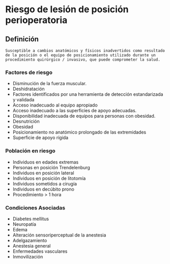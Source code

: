# Riesgo de lesión de posición perioperatoria
## Definición
	Susceptible a cambios anatómicos y físicos inadvertidos como resultado de la posición o el equipo de posicionamiento utilizado durante un procedimiento quirúrgico / invasivo, que puede comprometer la salud.

### Factores de riesgo
- Disminución de la fuerza muscular.
- Deshidratación
- Factores identificados por una
herramienta de detección
estandarizada y validada
- Acceso inadecuado al equipo
apropiado
- Acceso inadecuado a las
superficies de apoyo
adecuadas.
- Disponibilidad inadecuada de
equipos para personas con
obesidad.
- Desnutrición
- Obesidad
- Posicionamiento no anatómico
prolongado de las extremidades
- Superficie de apoyo rígida

### Población en riesgo
- Individuos en edades extremas  
- Personas en posición Trendelenburg  
- Individuos en posición lateral 
- Individuos en posición de 
litotomía  
- Individuos sometidos a cirugía  
- Individuos en decúbito prono   
- Procedimiento > 1 hora

### Condiciones Asociadas
- Diabetes mellitus  
- Neuropatía  
- Edema  
- Alteración sensoriperceptual de la anestesia 
- Adelgazamiento 
- Anestesia general  
- Enfermedades vasculares   
- Inmovilización

